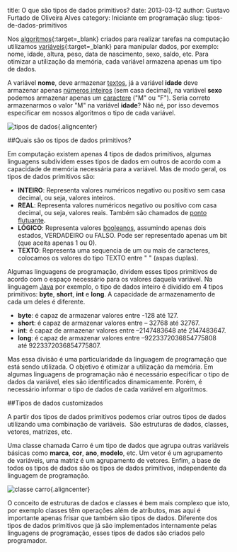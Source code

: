 title: O que são tipos de dados primitivos?
date: 2013-03-12
author: Gustavo Furtado de Oliveira Alves
category: Iniciante em programação
slug: tipos-de-dados-primitivos

Nos
[algoritmos](http://www.dicasdeprogramacao.com.br/o-que-e-um-algoritmo/ "O que é Algoritmo?"){:target=\_blank}
criados para realizar tarefas na computação utilizamos
[variáveis](http://www.dicasdeprogramacao.com.br/o-que-e-variavel-e-constante/ "O que é variável e constante?"){:target=\_blank} para
manipular dados, por exemplo: nome, idade, altura, peso, data de
nascimento, sexo, saldo, etc. Para otimizar a utilização da memória,
cada variável armazena apenas um tipo de dados.

A variável **nome**,
deve armazenar <span style="text-decoration: underline;">textos</span>,
já a variável **idade** deve armazenar apenas <span
style="text-decoration: underline;">números inteiros</span> (sem casa
decimal), na variável **sexo** podemos armazenar apenas um <span
style="text-decoration: underline;">caractere</span> ("M" ou "F"). Seria
correto armazenarmos o valor "M" na variável **idade**? Não né, por isso
devemos especificar em nossos algoritmos o tipo de cada variável.

![tipos de
dados](/images/tipos-de-dados-primitivos/tipos-de-dados.jpg){.aligncenter}

##Quais são os tipos de dados primitivos?

Em computação existem apenas 4 tipos de dados primitivos, algumas
linguagens subdividem esses tipos de dados em outros de acordo com a
capacidade de memória necessária para a variável. Mas de modo geral, os
tipos de dados primitivos são:

-   **<span style="line-height: 13px;">INTEIRO</span>**<span
    style="line-height: 13px;">: Representa valores numéricos negativo
    ou positivo sem casa decimal, ou seja, valores inteiros.</span>
-   **REAL**: Representa valores numéricos negativo ou positivo com casa
    decimal, ou seja, valores reais. Também são chamados de <span
    style="text-decoration: underline;">ponto flutuante</span>.
-   **LÓGICO**: Representa valores <span
    style="text-decoration: underline;">booleanos</span>, assumindo
    apenas dois estados, VERDADEIRO ou FALSO. Pode ser representado
    apenas um bit (que aceita apenas 1 ou 0).
-   **TEXTO**: Representa uma sequencia de um ou mais de caracteres,
    colocamos os valores do tipo TEXTO entre " " (aspas duplas).

Algumas linguagens de programação, dividem esses tipos primitivos de
acordo com o espaço necessário para os valores daquela variável. Na
linguagem <span style="text-decoration: underline;">Java</span> por
exemplo, o tipo de dados inteiro é dividido em 4 tipos primitivos:
**byte**, **short**, **int** e **long**. A capacidade de armazenamento
de cada um deles é diferente.

-   <span style="line-height: 13px;">**byte**: é capaz de armazenar
    valores entre -128 até 127.</span>
-   **short**: é capaz de armazenar valores entre – 32768 até 32767.
-   **int**: é capaz de armazenar valores entre –2147483648
    até 2147483647.
-   **long**: é capaz de armazenar valores
    entre –9223372036854775808 até 9223372036854775807.

Mas essa divisão é uma particularidade da linguagem de programação que
está sendo utilizada. O objetivo é otimizar a utilização da memória. Em
algumas linguagens de programação não é necessário especificar o tipo de
dados da variável, eles são identificados dinamicamente. Porém, é
necessário informar o tipo de dados de cada variável em algoritmos.

##Tipos de dados customizados

A partir dos tipos de dados primitivos podemos criar outros tipos de
dados utilizando uma combinação de variáveis.  São estruturas de dados,
classes, vetores, matrizes, etc.

Uma classe chamada Carro é um tipo de dados que agrupa outras variáveis
básicas como **marca**, **cor**, **ano**, **modelo**, etc. Um vetor é um
agrupamento de variáveis, uma matriz é um agrupamento de vetores. Enfim,
a base de todos os tipos de dados são os tipos de dados primitivos,
independente da linguagem de programação.

![classe
carro](/images/tipos-de-dados-primitivos/classe-carro.jpg){.aligncenter}

O conceito de estruturas de dados e classes é bem mais complexo que
isto, por exemplo classes têm operações além de atributos, mas aqui é
importante apenas frisar que também são tipos de dados. Diferente dos
tipos de dados primitivos que já são implementados internamente pelas
linguagens de programação, esses tipos de dados são criados pelo
programador.
